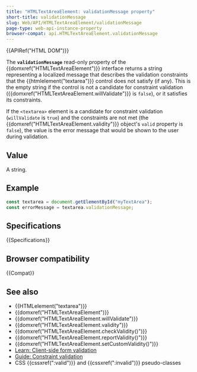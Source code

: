 ```yaml
---
title: "HTMLTextAreaElement: validationMessage property"
short-title: validationMessage
slug: Web/API/HTMLTextAreaElement/validationMessage
page-type: web-api-instance-property
browser-compat: api.HTMLTextAreaElement.validationMessage
---
```


{{APIRef("HTML DOM")}}

The **`validationMessage`** read-only property of the {{domxref("HTMLTextAreaElement")}} interface returns a string representing a localized message that describes the validation constraints that the {{htmlelement("textarea")}} control does not satisfy (if any). This is the empty string if the control is not a candidate for constraint validation ({{domxref("HTMLTextAreaElement.willValidate")}} is `false`), or it satisfies its constraints.

If the `<textarea>` element is a candidate for constraint validation (`willValidate` is `true`) and the constraints are not met (the {{domxref("HTMLTextAreaElement.validity")}} object's `valid` property is `false`), the value is the error message that would be shown to the user during validation.

## Value

A string.

## Example

```js
const textarea = document.getElementById("myTextArea");
const errorMessage = textarea.validationMessage;
```

## Specifications

{{Specifications}}

## Browser compatibility

{{Compat}}

## See also

- {{HTMLelement("textarea")}}
- {{domxref("HTMLTextAreaElement")}}
- {{domxref("HTMLTextAreaElement.willValidate")}}
- {{domxref("HTMLTextAreaElement.validity")}}
- {{domxref("HTMLTextAreaElement.checkValidity()")}}
- {{domxref("HTMLTextAreaElement.reportValidity()")}}
- {{domxref("HTMLTextAreaElement.setCustomValidity()")}}
- [Learn: Client-side form validation](/en-US/docs/Learn/Forms/Form_validation)
- [Guide: Constraint validation](/en-US/docs/Web/HTML/Constraint_validation)
- CSS {{cssxref(":valid")}} and {{cssxref(":invalid")}} pseudo-classes

